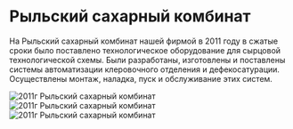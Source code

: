 # Рыльский сахарный комбинат

На Рыльский сахарный комбинат нашей фирмой в 2011 году в сжатые сроки было поставлено технологическое оборудование для сырцовой технологической схемы. Были разработаны, изготовлены и поставлены системы автоматизации клеровочного отделения и дефекосатурации. Осуществлены монтаж, наладка, пуск и обслуживание этих систем.

![2011г Рыльский сахарный комбинат](/img/works/2011/rilsk1.jpg)
![2011г Рыльский сахарный комбинат](/img/works/2011/rilsk2.jpg)
![2011г Рыльский сахарный комбинат](/img/works/2011/rilsk3.jpg)